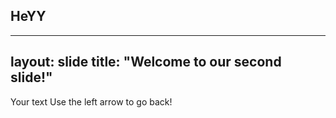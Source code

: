 ## HeYY 
---
layout: slide
title: "Welcome to our second slide!"
---
Your text
Use the left arrow to go back!
